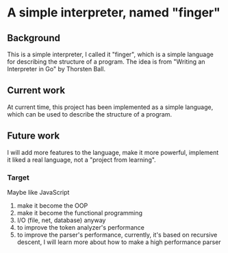 # A simple interpreter, named "finger"

## Background

This is a simple interpreter, I called it "finger", which is a simple language for describing the structure of a program.
The idea is from "Writing an Interpreter in Go" by Thorsten Ball.

## Current work

At current time, this project has been implemented as a simple language, which can be used to describe the structure of a program.

## Future work

I will add more features to the language, make it more powerful, implement it liked a real language, not a "project from learning".

### Target

Maybe like JavaScript

1. make it become the OOP
2. make it become the functional programming
3. I/O (file, net, database) anyway
4. to improve the token analyzer's performance
5. to improve the parser's performance, currently, it's based on recursive descent, I will learn more about how to make a high performance parser
